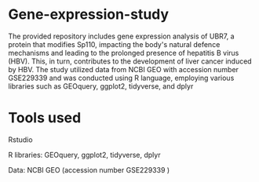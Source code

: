 # Gene-expression-study
The provided repository includes gene expression analysis of UBR7, a protein that modifies Sp110, impacting the body's natural defence mechanisms and leading to the prolonged presence of  hepatitis B virus (HBV). This, in turn, contributes to the development of liver cancer induced by HBV. The study utilized data from NCBI GEO with accession number GSE229339 and was conducted using  R language, employing various libraries such as GEOquery, ggplot2, tidyverse, and dplyr

# Tools used
Rstudio

R libraries: GEOquery, ggplot2, tidyverse, dplyr

Data: NCBI GEO (accession number GSE229339 )
